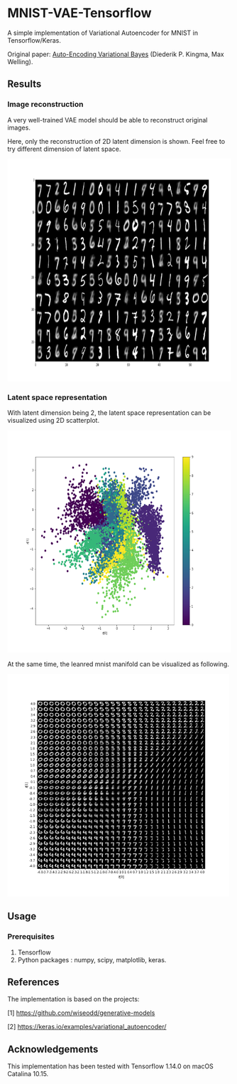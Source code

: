 # MNIST-VAE-Tensorflow
A simple implementation of Variational Autoencoder for MNIST in Tensorflow/Keras.

Original paper: [Auto-Encoding Variational Bayes](https://arxiv.org/pdf/1312.6114) (Diederik P. Kingma, Max Welling).

## Results
### Image reconstruction
A very well-trained VAE model should be able to reconstruct original images.

Here, only the reconstruction of 2D latent dimension is shown. 
 Feel free to try different dimension of latent space.
<tr align='center'>
<td><img src = 'results/reconstruction_images.png' height = '500px'>

### Latent space representation
With latent dimension being 2, the latent space representation can be visualized using 2D scatterplot.
<td><img src = 'results/latent_space_representation.png' height = '500px'>
  
At the same time, the leanred mnist manifold can be visualized as following.
<td><img src = 'results/mnist_manifold.png' height = '500px'>
  
  
## Usage
### Prerequisites
1. Tensorflow
2. Python packages : numpy, scipy, matplotlib, keras.

## References
The implementation is based on the projects: 

[1] https://github.com/wiseodd/generative-models 

[2] https://keras.io/examples/variational_autoencoder/ 

## Acknowledgements
This implementation has been tested with Tensorflow 1.14.0 on macOS Catalina 10.15.
